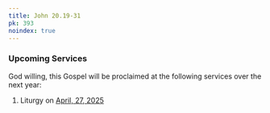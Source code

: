 ```yaml
---
title: John 20.19-31
pk: 393
noindex: true
---
```


### Upcoming Services

God willing, this Gospel will be proclaimed at the following services over the next year:


1. Liturgy on [April, 27, 2025](https://orthocal.info/readings/gregorian/2025/04/27/)
